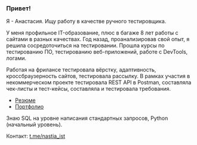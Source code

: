 ### Привет!

Я - Анастасия. Ищу работу в качестве ручного тестировщика. 

<!--У меня профильное IT-образование, плюс в багаже 8 лет работы с сайтами в разных качествах:
- писала тз,
- проверяла качество и принимала сайты от разработчиков,
- занималась поисковым продвижением,
- администрировала сайты (cms Bitrix, Joomla),
- правила небольшие баги на фронте (PHP).-->

У меня профильное IT-образование, плюс в багаже 8 лет работы с сайтами в разных качествах. Год назад, проанализировав свой опыт, я решила сосредоточиться на тестировании. Прошла курсы по тестированию ПО,  тестированию веб-приложений, работе с DevTools, логами.

Работая на фрилансе тестировала вёрстку, адаптивность, кроссбраузерность сайтов, тестировала рассылку. В рамках участия в некоммерческом проекте тестировала REST API в Postman, составляла чек-листы и тест-кейсы, составляла и тестировала требования.

- [Резюме](https://drive.google.com/file/d/1UNaavphExk5y382YY9fv-B_KdYAs5dzx/view?usp=sharing)
- [Портфолио](https://github.com/nastyaist/portfolio)

Знаю SQL на уровне написания стандартных запросов, Python (начальный уровень). 

<!--Хотела бы углубиться в тестирование, получить больше практического опыта. На данный момент привлекает тестирование бэкэнда, хотелось бы лучше понимать подкапотную часть приложений. Буду рада выполнить тестовое задание.--->

Контакт: [t.me/nastia_ist](https://t.me/nastia_ist)

<!--
**nastyaist/nastyaist** is a ✨ _special_ ✨ repository because its `README.md` (this file) appears on your GitHub profile.

Here are some ideas to get you started:

- 🔭 I’m currently working on ...
- 🌱 I’m currently learning ...
- 👯 I’m looking to collaborate on ...
- 🤔 I’m looking for help with ...
- 💬 Ask me about ...
- 📫 How to reach me: ...
- 😄 Pronouns: ...
- ⚡ Fun fact: ...
-->
